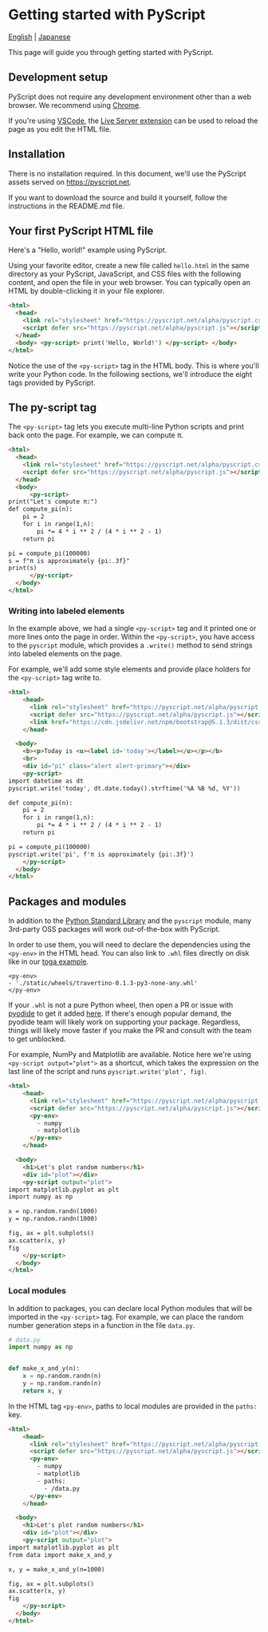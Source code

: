 # Getting started with PyScript
[English](GETTING-STARTED.md) | [Japanese](../../doc_jp/GETTING-STARTED.md)

This page will guide you through getting started with PyScript.


## Development setup

PyScript does not require any development environment other
than a web browser. We recommend using [Chrome](https://www.google.com/chrome/).

If you're using [VSCode](https://code.visualstudio.com/), the
[Live Server extension](https://marketplace.visualstudio.com/items?itemName=ritwickdey.LiveServer)
can be used to reload the page as you edit the HTML file.

## Installation

There is no installation required. In this document, we'll use
the PyScript assets served on https://pyscript.net.

If you want to download the source and build it yourself, follow
the instructions in the README.md file.

## Your first PyScript HTML file

Here's a "Hello, world!" example using PyScript.

Using your favorite editor, create a new file called `hello.html` in
the same directory as your PyScript, JavaScript, and CSS files with the
following content, and open the file in your web browser. You can typically
open an HTML by double-clicking it in your file explorer.

```html
<html>
  <head>
    <link rel="stylesheet" href="https://pyscript.net/alpha/pyscript.css" />
    <script defer src="https://pyscript.net/alpha/pyscript.js"></script>
  </head>
  <body> <py-script> print('Hello, World!') </py-script> </body>
</html>
```

Notice the use of the `<py-script>` tag in the HTML body. This
is where you'll write your Python code. In the following sections, we'll
introduce the eight tags provided by PyScript.

## The py-script tag

The `<py-script>` tag lets you execute multi-line Python scripts and
print back onto the page. For example, we can compute π.

```html
<html>
  <head>
    <link rel="stylesheet" href="https://pyscript.net/alpha/pyscript.css" />
    <script defer src="https://pyscript.net/alpha/pyscript.js"></script>
  </head>
  <body>
      <py-script>
print("Let's compute π:")
def compute_pi(n):
    pi = 2
    for i in range(1,n):
        pi *= 4 * i ** 2 / (4 * i ** 2 - 1)
    return pi

pi = compute_pi(100000)
s = f"π is approximately {pi:.3f}"
print(s)
      </py-script>
  </body>
</html>
```

### Writing into labeled elements

In the example above, we had a single `<py-script>` tag and it printed
one or more lines onto the page in order. Within the `<py-script>`, you
have access to the `pyscript` module, which provides a `.write()` method
to send strings into labeled elements on the page.

For example, we'll add some style elements and provide place holders for
the `<py-script>` tag write to.

```html
<html>
    <head>
      <link rel="stylesheet" href="https://pyscript.net/alpha/pyscript.css" />
      <script defer src="https://pyscript.net/alpha/pyscript.js"></script>
      <link href="https://cdn.jsdelivr.net/npm/bootstrap@5.1.3/dist/css/bootstrap.min.css" rel="stylesheet" crossorigin="anonymous">
    </head>

  <body>
    <b><p>Today is <u><label id='today'></label></u></p></b>
    <br>
    <div id="pi" class="alert alert-primary"></div>
    <py-script>
import datetime as dt
pyscript.write('today', dt.date.today().strftime('%A %B %d, %Y'))

def compute_pi(n):
    pi = 2
    for i in range(1,n):
        pi *= 4 * i ** 2 / (4 * i ** 2 - 1)
    return pi

pi = compute_pi(100000)
pyscript.write('pi', f'π is approximately {pi:.3f}')
    </py-script>
  </body>
</html>
```

## Packages and modules

In addition to the [Python Standard Library](https://docs.python.org/3/library/) and
the `pyscript` module, many 3rd-party OSS packages will work out-of-the-box with PyScript.

In order to use them, you will need to declare the dependencies using the `<py-env>` in the
HTML head. You can also link to `.whl` files directly on disk like in our [toga example](https://github.com/pyscript/pyscript/blob/main/pyscriptjs/examples/toga/freedom.html).

```
<py-env>
- './static/wheels/travertino-0.1.3-py3-none-any.whl'
</py-env>
```

If your `.whl` is not a pure Python wheel, then open a PR or issue with [pyodide](https://github.com/pyodide/pyodide) to get it added [here](https://github.com/pyodide/pyodide/tree/main/packages).
If there's enough popular demand, the pyodide team will likely work on supporting your package. Regardless, things will likely move faster if you make the PR and consult with the team to get unblocked.

For example, NumPy and Matplotlib are available. Notice here we're using `<py-script output="plot">`
as a shortcut, which takes the expression on the last line of the script and runs `pyscript.write('plot', fig)`.

```html
<html>
    <head>
      <link rel="stylesheet" href="https://pyscript.net/alpha/pyscript.css" />
      <script defer src="https://pyscript.net/alpha/pyscript.js"></script>
      <py-env>
        - numpy
        - matplotlib
      </py-env>
    </head>

  <body>
    <h1>Let's plot random numbers</h1>
    <div id="plot"></div>
    <py-script output="plot">
import matplotlib.pyplot as plt
import numpy as np

x = np.random.randn(1000)
y = np.random.randn(1000)

fig, ax = plt.subplots()
ax.scatter(x, y)
fig
    </py-script>
  </body>
</html>
```

### Local modules

In addition to packages, you can declare local Python modules that will
be imported in the `<py-script>` tag. For example, we can place the random
number generation steps in a function in the file `data.py`.

```python
# data.py
import numpy as np


def make_x_and_y(n):
    x = np.random.randn(n)
    y = np.random.randn(n)
    return x, y
```

In the HTML tag `<py-env>`, paths to local modules are provided in the
`paths:` key.

```html
<html>
    <head>
      <link rel="stylesheet" href="https://pyscript.net/alpha/pyscript.css" />
      <script defer src="https://pyscript.net/alpha/pyscript.js"></script>
      <py-env>
        - numpy
        - matplotlib
        - paths:
          - /data.py
      </py-env>
    </head>

  <body>
    <h1>Let's plot random numbers</h1>
    <div id="plot"></div>
    <py-script output="plot">
import matplotlib.pyplot as plt
from data import make_x_and_y

x, y = make_x_and_y(n=1000)

fig, ax = plt.subplots()
ax.scatter(x, y)
fig
    </py-script>
  </body>
</html>
```
